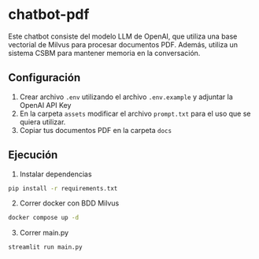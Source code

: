 # chatbot-pdf

Este chatbot consiste del modelo LLM de OpenAI, que utiliza una base vectorial de Milvus para procesar documentos 
PDF. Además, utiliza un sistema CSBM para mantener memoria en la conversación.

## Configuración

1. Crear archivo `.env` utilizando el archivo `.env.example` y adjuntar la OpenAI API Key
2. En la carpeta `assets` modificar el archivo `prompt.txt` para el uso que se quiera utilizar.
3. Copiar tus documentos PDF en la carpeta `docs`

## Ejecución

1. Instalar dependencias

```bash
pip install -r requirements.txt
```

2. Correr docker con BDD Milvus

```bash
docker compose up -d
```

3. Correr main.py

```bash
streamlit run main.py
```